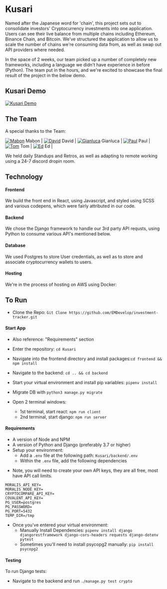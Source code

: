 # Kusari

Named after the Japanese word for 'chain', this project sets out to consolidate investors' Cryptocurrency investments into one application. Users can see their live balance from multiple chains including Ethereum, Binance Chain, and Bitcoin. We've structured the application to allow us to scale the number of chains we're consuming data from, as well as swap out API providers where needed.

In the space of 2 weeks, our team picked up a number of completely new frameworks, including a language we didn't have experience in before (Python). The team put in the hours, and we're excited to showcase the final result of the project in the below demo.

## Kusari Demo

[![Kusari Demo](https://img.youtube.com/vi/pigj0cxPyOQ/0.jpg)](https://www.youtube.com/embed/pigj0cxPyOQ?start=1)

## The Team

A special thanks to the Team:

[![Mabon](https://img.icons8.com/nolan/25/github.png)](https://github.com/Maby0) Mabon |
[![David](https://img.icons8.com/nolan/25/github.png)](https://github.com/mandyvuong) David |
[![Gianluca](https://img.icons8.com/nolan/25/github.png)](https://github.com/GianlucaAnsaldi) Gianluca |
[![Paul](https://img.icons8.com/nolan/25/github.png)](https://github.com/Paul72187) Paul |
[![Tom](https://img.icons8.com/nolan/25/github.png)](https://github.com/tomal02) Tom |
[![Ed](https://img.icons8.com/nolan/25/github.png)](https://github.com/EMDevelop) Ed |

We held daily Standups and Retros, as well as adapting to remote working using a 24-7 discord dropin room.

## Technology

#### Frontend

We build the front end in React, using Javascript, and styled using SCSS and various codepens, which were fairly attributed in our code.

#### Backend

We chose the Django framework to handle our 3rd party API requsts, using Python to consume various API's mentioned below.

#### Database

We used Postgres to store User credentials, as well as to store and associate cryptocurrency wallets to users.

#### Hosting

We're in the process of hosting on AWS using Docker:

## To Run

- Clone the Repo: `Git Clone https://github.com/EMDevelop/investment-tracker.git`

#### Start App

- Also reference: "Requirements" section

- Enter the repository: `cd Kusari`
- Navigate into the frontend directory and install packages:`cd frontend && npm install`
- Navigate to the backend: `cd .. && cd backend`
- Start your virtual environment and install pip variables: `pipenv install`
- Migrate DB with `python3 manage.py migrate`
- Open 2 terminal windows:
  - 1st terminal, start react: `npm run client`
  - 2nd terminal, start django: `npm run server`

#### Requirements

- A version of Node and NPM
- A version of Python and Django (preferably 3.7 or higher)
- Setup your environment:
  - Add a `.env` file at the following path: `Kusari/backend/.env`
  - Within the `.env` file, add the following dependencies

* Note, you will need to create your own API keys, they are all free, most have API call limits.

```
MORALIS_API_KEY=
MORALIS_NODE_KEY=
CRYPTOCOMPARE_API_KEY=
COVALENT_API_KEY=
PG_USER=postgres
PG_PASSWORD=
PG_PORT=5432
TEMP_DIR=/tmp
```

- Once you've entered your virtual environment:
  - Manually Install Dependencies: `pipenv install django djangorestframework django-cors-headers requests django-dotenv pytest`
  - Sometimes you'll need to install psycopg2 manually: `pip install psycopg2`

#### Testing

To run Django tests:

- Navigate to the backend and run `./manage.py test crypto`
